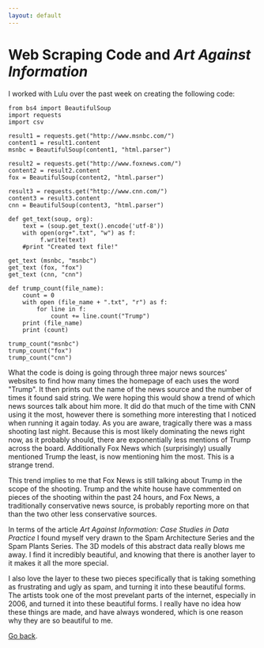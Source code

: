 ```yaml
---
layout: default
---
```


# [](#header-1) Web Scraping Code and *Art Against Information*

I worked with Lulu over the past week on creating the following code: 

```
from bs4 import BeautifulSoup
import requests
import csv

result1 = requests.get("http://www.msnbc.com/")
content1 = result1.content
msnbc = BeautifulSoup(content1, "html.parser")

result2 = requests.get("http://www.foxnews.com/")
content2 = result2.content
fox = BeautifulSoup(content2, "html.parser")

result3 = requests.get("http://www.cnn.com/")
content3 = result3.content
cnn = BeautifulSoup(content3, "html.parser")

def get_text(soup, org):
	text = (soup.get_text().encode('utf-8'))
	with open(org+".txt", "w") as f:
		 f.write(text)
	#print "Created text file!"	

get_text (msnbc, "msnbc")
get_text (fox, "fox")
get_text (cnn, "cnn")

def trump_count(file_name):
	count = 0
	with open (file_name + ".txt", "r") as f:
		for line in f:
			count += line.count("Trump")
	print (file_name)
	print (count)

trump_count("msnbc")
trump_count("fox")
trump_count("cnn")
```

What the code is doing is going through three major news sources' websites to find how many times the homepage of each uses the word "Trump". It then prints out the name of the news source and the number of times it found said string. We were hoping this would show a trend of which news sources talk about him more. It did do that much of the time with CNN using it the most, however there is something more interesting that I noticed when running it again today. As you are aware, tragically there was a mass shooting last night. Because this is most likely dominating the news right now, as it probably should, there are exponentially less mentions of Trump across the board. Additionally Fox News which (surprisingly) usually mentioned Trump the least, is now mentioning him the most. This is a strange trend. 

This trend implies to me that Fox News is still talking about Trump in the scope of the shooting. Trump and the white house have commented on pieces of the shooting within the past 24 hours, and Fox News, a traditionally conservative news source, is probably reporting more on that than the two other less conservative sources. 

In terms of the article *Art Against Information: Case Studies in Data Practice* I found myself very drawn to the Spam Architecture Series and the Spam Plants Series. The 3D models of this abstract data really blows me away. I find it incredibly beautiful, and knowing that there is another layer to it makes it all the more special. 

I also love the layer to these two pieces specifically that is taking something as frustrating and ugly as spam, and turning it into these beautiful forms. The artists took one of the most prevelant parts of the internet, especially in 2006, and turned it into these beautiful forms. I really have no idea how these things are made, and have always wondered, which is one reason why they are so beautiful to me. 

[Go back](Philosophy-Of-Data).

